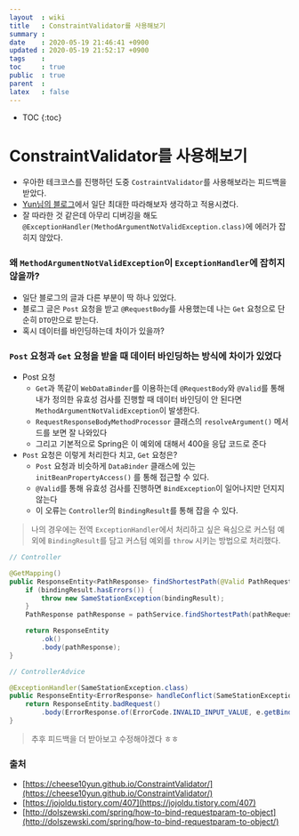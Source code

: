 ```yaml
---
layout  : wiki
title   : ConstraintValidator를 사용해보기
summary : 
date    : 2020-05-19 21:46:41 +0900
updated : 2020-05-19 21:52:17 +0900
tags    : 
toc     : true
public  : true
parent  : 
latex   : false
---
```

* TOC
{:toc}

# ConstraintValidator를 사용해보기

- 우아한 테크코스를 진행하던 도중 `CostraintValidator`를 사용해보라는 피드백을 받았다.
- [Yun님의 블로그](https://cheese10yun.github.io/ConstraintValidator)에서 일단 최대한 따라해보자 생각하고 적용시켰다.
- 잘 따라한 것 같은데 아무리 디버깅을 해도 `@ExceptionHandler(MethodArgumentNotValidException.class)`에 에러가 잡히지 않았다.

### 왜 `MethodArgumentNotValidException`이 `ExceptionHandler`에 잡히지 않을까?

- 일단 블로그의 글과 다른 부분이 딱 하나 있었다.
- 블로그 글은 `Post` 요청을 받고 `@RequestBody`를 사용했는데 나는 `Get` 요청으로 단순히 `DTO`만으로 받는다.
- 혹시 데이터를 바인딩하는데 차이가 있을까?

### `Post` 요청과 `Get` 요청을 받을 때 데이터 바인딩하는 방식에 차이가 있었다

- Post 요청
    - `Get`과 똑같이 `WebDataBinder`를 이용하는데 `@RequestBody`와 `@Valid`를 통해 내가 정의한 유효성 검사를 진행할 때 데이터 바인딩이 안 된다면 `MethodArgumentNotValidException`이 발생한다.
    - `RequestResponseBodyMethodProcessor` 클래스의 `resolveArgument()` 메서드를 보면 잘 나와있다
    - 그리고 기본적으로 Spring은 이 예외에 대해서 400을 응답 코드로 준다
- `Post` 요청은 이렇게 처리한다 치고, `Get` 요청은?
    - `Post` 요청과 비슷하게 `DataBinder` 클래스에 있는 `initBeanPropertyAccess()` 를 통해 접근할 수 있다.
    - `@Valid`를 통해 유효성 검사를 진행하면 `BindException`이 일어나지만 던지지 않는다
    - 이 오류는 `Controller`의 `BindingResult`를 통해 잡을 수 있다.

> 나의 경우에는 전역 `ExceptionHandler`에서 처리하고 싶은 욕심으로 커스텀 예외에 `BindingResult`를 담고 커스텀 예외를 `throw` 시키는 방법으로 처리했다.

```java
// Controller

@GetMapping()
public ResponseEntity<PathResponse> findShortestPath(@Valid PathRequest pathRequest, BindingResult bindingResult) {
    if (bindingResult.hasErrors()) {
        throw new SameStationException(bindingResult);
    }
    PathResponse pathResponse = pathService.findShortestPath(pathRequest, new DijkstraStrategy());

    return ResponseEntity
        .ok()
        .body(pathResponse);
}

// ControllerAdvice

@ExceptionHandler(SameStationException.class)
public ResponseEntity<ErrorResponse> handleConflict(SameStationException e) {
    return ResponseEntity.badRequest()
        .body(ErrorResponse.of(ErrorCode.INVALID_INPUT_VALUE, e.getBindingResult()));
}

```

> 추후 피드백을 더 받아보고 수정해야겠다 ㅎㅎ

### 출처

- [https://cheese10yun.github.io/ConstraintValidator/](https://cheese10yun.github.io/ConstraintValidator/)
- [https://jojoldu.tistory.com/407](https://jojoldu.tistory.com/407)
- [http://dolszewski.com/spring/how-to-bind-requestparam-to-object](http://dolszewski.com/spring/how-to-bind-requestparam-to-object/)
